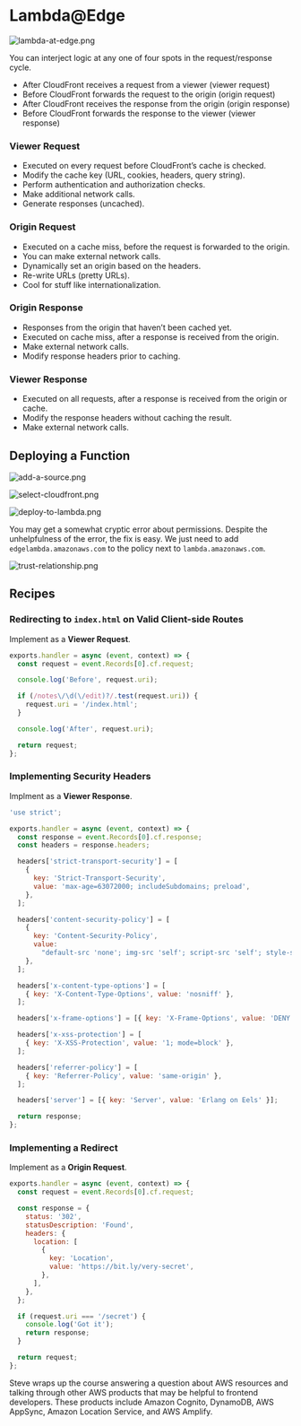 # Lambda@Edge

![lambda-at-edge.png](Attachments/lambda-at-edge.png)

You can interject logic at any one of four spots in the request/response cycle.

- After CloudFront receives a request from a viewer (viewer request)
- Before CloudFront forwards the request to the origin (origin request)
- After CloudFront receives the response from the origin (origin response)
- Before CloudFront forwards the response to the viewer (viewer response)

### Viewer Request

- Executed on every request before CloudFront’s cache is checked.
- Modify the cache key (URL, cookies, headers, query string).
- Perform authentication and authorization checks.
- Make additional network calls.
- Generate responses (uncached).

### Origin Request

- Executed on a cache miss, before the request is forwarded to the origin.
- You can make external network calls.
- Dynamically set an origin based on the headers.
- Re-write URLs (pretty URLs).
- Cool for stuff like internationalization.

### Origin Response

- Responses from the origin that haven’t been cached yet.
- Executed on cache miss, after a response is received from the origin.
- Make external network calls.
- Modify response headers prior to caching.

### Viewer Response

- Executed on all requests, after a response is received from the origin or cache.
- Modify the response headers without caching the result.
- Make external network calls.

## Deploying a Function

![add-a-source.png](Attachments/add-a-source.png)

![select-cloudfront.png](Attachments/select-cloudfront.png)

![deploy-to-lambda.png](Attachments/deploy-to-lambda.png)

You may get a somewhat cryptic error about permissions. Despite the unhelpfulness of the error, the fix is easy. We just need to add `edgelambda.amazonaws.com` to the policy next to `lambda.amazonaws.com`.

![trust-relationship.png](Attachments/trust-relationship.png)

## Recipes

### Redirecting to `index.html` on Valid Client-side Routes

Implement as a **Viewer Request**.

```js
exports.handler = async (event, context) => {
  const request = event.Records[0].cf.request;

  console.log('Before', request.uri);

  if (/notes\/\d(\/edit)?/.test(request.uri)) {
    request.uri = '/index.html';
  }

  console.log('After', request.uri);

  return request;
};
```

### Implementing Security Headers

Implment as a **Viewer Response**.

```js
'use strict';

exports.handler = async (event, context) => {
  const response = event.Records[0].cf.response;
  const headers = response.headers;

  headers['strict-transport-security'] = [
    {
      key: 'Strict-Transport-Security',
      value: 'max-age=63072000; includeSubdomains; preload',
    },
  ];

  headers['content-security-policy'] = [
    {
      key: 'Content-Security-Policy',
      value:
        "default-src 'none'; img-src 'self'; script-src 'self'; style-src 'self'; object-src 'none'",
    },
  ];

  headers['x-content-type-options'] = [
    { key: 'X-Content-Type-Options', value: 'nosniff' },
  ];

  headers['x-frame-options'] = [{ key: 'X-Frame-Options', value: 'DENY' }];

  headers['x-xss-protection'] = [
    { key: 'X-XSS-Protection', value: '1; mode=block' },
  ];

  headers['referrer-policy'] = [
    { key: 'Referrer-Policy', value: 'same-origin' },
  ];

  headers['server'] = [{ key: 'Server', value: 'Erlang on Eels' }];

  return response;
};
```

### Implementing a Redirect

Implement as a **Origin Request**.

```js
exports.handler = async (event, context) => {
  const request = event.Records[0].cf.request;

  const response = {
    status: '302',
    statusDescription: 'Found',
    headers: {
      location: [
        {
          key: 'Location',
          value: 'https://bit.ly/very-secret',
        },
      ],
    },
  };

  if (request.uri === '/secret') {
    console.log('Got it');
    return response;
  }

  return request;
};
```
Steve wraps up the course answering a question about AWS resources and talking through other AWS products that may be helpful to frontend developers. These products include Amazon Cognito, DynamoDB, AWS AppSync, Amazon Location Service, and AWS Amplify.
